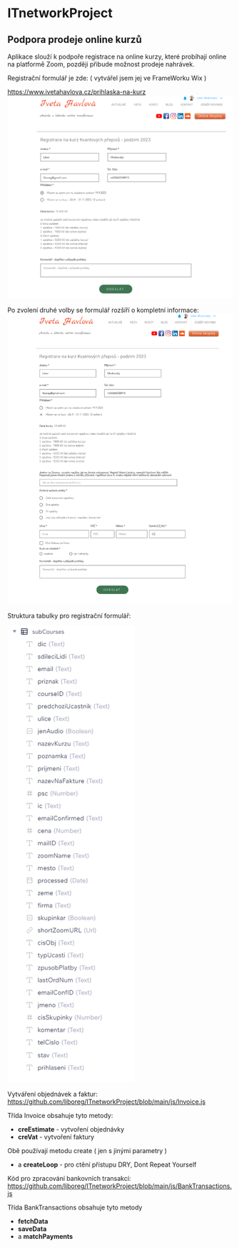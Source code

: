 # ITnetworkProject
## Podpora prodeje online kurzů

Aplikace slouží k podpoře registrace na online kurzy, které probíhají online na platformě Zoom, později přibude možnost prodeje nahrávek.

Registrační formulář je zde:
( vytvářel jsem jej ve FrameWorku Wix )

https://www.ivetahavlova.cz/prihlaska-na-kurz
![prihlaska_na_kurz-jen_ukazkove.png](https://github.com/liboreg/ITnetworkProject/blob/main/img/prihlaska_na_kurz-jen_ukazkove.png)

Po zvolení druhé volby se formulář rozšíří o kompletní informace:
![prihlaska_na_kurz-full.png](https://github.com/liboreg/ITnetworkProject/blob/main/img/prihlaska_na_kurz-full.png)

Struktura tabulky pro registrační formulář:

![subCourses.png](https://github.com/liboreg/ITnetworkProject/blob/main/img/subCourses.png)


Vytváření objednávek a faktur: https://github.com/liboreg/ITnetworkProject/blob/main/js/Invoice.js

Třída Invoice obsahuje tyto metody:
- **creEstimate** - vytvoření objednávky 
- **creVat** - vytvoření faktury

Obě používají metodu create ( jen s jinými parametry )
- a **createLoop** - pro ctění přístupu DRY, Dont Repeat Yourself


Kód pro zpracování bankovních transakcí: https://github.com/liboreg/ITnetworkProject/blob/main/js/BankTransactions.js

Třída BankTransactions obsahuje tyto metody
- **fetchData**
- **saveData**
- a **matchPayments**
